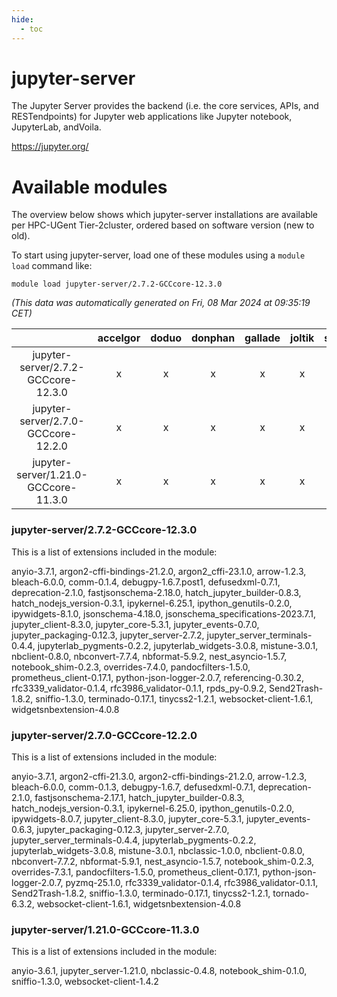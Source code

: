 ```yaml
---
hide:
  - toc
---
```


jupyter-server
==============


The Jupyter Server provides the backend (i.e. the core services, APIs, and RESTendpoints) for Jupyter web applications like Jupyter notebook, JupyterLab, andVoila.

https://jupyter.org/
# Available modules


The overview below shows which jupyter-server installations are available per HPC-UGent Tier-2cluster, ordered based on software version (new to old).

To start using jupyter-server, load one of these modules using a `module load` command like:

```shell
module load jupyter-server/2.7.2-GCCcore-12.3.0
```

*(This data was automatically generated on Fri, 08 Mar 2024 at 09:35:19 CET)*  

| |accelgor|doduo|donphan|gallade|joltik|skitty|
| :---: | :---: | :---: | :---: | :---: | :---: | :---: |
|jupyter-server/2.7.2-GCCcore-12.3.0|x|x|x|x|x|x|
|jupyter-server/2.7.0-GCCcore-12.2.0|x|x|x|x|x|x|
|jupyter-server/1.21.0-GCCcore-11.3.0|x|x|x|x|x|x|


### jupyter-server/2.7.2-GCCcore-12.3.0

This is a list of extensions included in the module:

anyio-3.7.1, argon2-cffi-bindings-21.2.0, argon2_cffi-23.1.0, arrow-1.2.3, bleach-6.0.0, comm-0.1.4, debugpy-1.6.7.post1, defusedxml-0.7.1, deprecation-2.1.0, fastjsonschema-2.18.0, hatch_jupyter_builder-0.8.3, hatch_nodejs_version-0.3.1, ipykernel-6.25.1, ipython_genutils-0.2.0, ipywidgets-8.1.0, jsonschema-4.18.0, jsonschema_specifications-2023.7.1, jupyter_client-8.3.0, jupyter_core-5.3.1, jupyter_events-0.7.0, jupyter_packaging-0.12.3, jupyter_server-2.7.2, jupyter_server_terminals-0.4.4, jupyterlab_pygments-0.2.2, jupyterlab_widgets-3.0.8, mistune-3.0.1, nbclient-0.8.0, nbconvert-7.7.4, nbformat-5.9.2, nest_asyncio-1.5.7, notebook_shim-0.2.3, overrides-7.4.0, pandocfilters-1.5.0, prometheus_client-0.17.1, python-json-logger-2.0.7, referencing-0.30.2, rfc3339_validator-0.1.4, rfc3986_validator-0.1.1, rpds_py-0.9.2, Send2Trash-1.8.2, sniffio-1.3.0, terminado-0.17.1, tinycss2-1.2.1, websocket-client-1.6.1, widgetsnbextension-4.0.8

### jupyter-server/2.7.0-GCCcore-12.2.0

This is a list of extensions included in the module:

anyio-3.7.1, argon2-cffi-21.3.0, argon2-cffi-bindings-21.2.0, arrow-1.2.3, bleach-6.0.0, comm-0.1.3, debugpy-1.6.7, defusedxml-0.7.1, deprecation-2.1.0, fastjsonschema-2.17.1, hatch_jupyter_builder-0.8.3, hatch_nodejs_version-0.3.1, ipykernel-6.25.0, ipython_genutils-0.2.0, ipywidgets-8.0.7, jupyter_client-8.3.0, jupyter_core-5.3.1, jupyter_events-0.6.3, jupyter_packaging-0.12.3, jupyter_server-2.7.0, jupyter_server_terminals-0.4.4, jupyterlab_pygments-0.2.2, jupyterlab_widgets-3.0.8, mistune-3.0.1, nbclassic-1.0.0, nbclient-0.8.0, nbconvert-7.7.2, nbformat-5.9.1, nest_asyncio-1.5.7, notebook_shim-0.2.3, overrides-7.3.1, pandocfilters-1.5.0, prometheus_client-0.17.1, python-json-logger-2.0.7, pyzmq-25.1.0, rfc3339_validator-0.1.4, rfc3986_validator-0.1.1, Send2Trash-1.8.2, sniffio-1.3.0, terminado-0.17.1, tinycss2-1.2.1, tornado-6.3.2, websocket-client-1.6.1, widgetsnbextension-4.0.8

### jupyter-server/1.21.0-GCCcore-11.3.0

This is a list of extensions included in the module:

anyio-3.6.1, jupyter_server-1.21.0, nbclassic-0.4.8, notebook_shim-0.1.0, sniffio-1.3.0, websocket-client-1.4.2